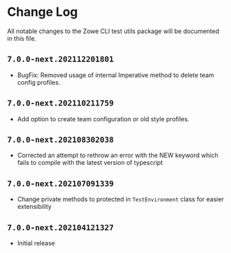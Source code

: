 # Change Log

All notable changes to the Zowe CLI test utils package will be documented in this file.

## `7.0.0-next.202112201801`

- BugFix: Removed usage of internal Imperative method to delete team config profiles.

## `7.0.0-next.202110211759`

- Add option to create team configuration or old style profiles.

## `7.0.0-next.202108302038`

- Corrected an attempt to rethrow an error with the NEW keyword which fails to compile with the latest version of typescript

## `7.0.0-next.202107091339`

- Change private methods to protected in `TestEnvironment` class for easier extensibility

## `7.0.0-next.202104121327`

- Initial release
